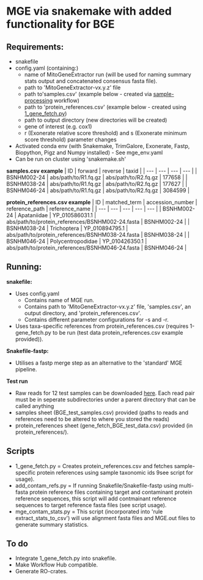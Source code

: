 # MGE via snakemake with added functionality for BGE #
## Requirements: ##
- snakefile
- config.yaml (containing:)
  - name of MitoGeneExtractor run (will be used for naming summary stats output and concatenated consensus fasta file).
  - path to 'MitoGeneExtractor-vx.y.z' file
  - path to'samples.csv' (example below - created via [sample-processing](https://github.com/bge-barcoding/sample-processing) workflow)
  - path to 'protein_references.csv' (example below - created using [1_gene_fetch.py](https://github.com/SchistoDan/MitoGeneExtractor/blob/main/snakemake/1_gene_fetch.py))
  - path to output directory (new directories will be created)
  - gene of interest (e.g. cox1)
  - r (Exonerate relative score threshold) and s (Exonerate minimum score threshold) parameter changes
- Activated conda env (with Snakemake, TrimGalore, Exonerate, Fastp, Biopython, Pigz and Numpy installed) - See mge_env.yaml
- Can be run on cluster using 'snakemake.sh'

**samples.csv example**
| ID | forward | reverse | taxid |
| --- | --- | --- | --- |
| BSNHM002-24  | abs/path/to/R1.fq.gz | abs/path/to/R2.fq.gz | 177658 |
| BSNHM038-24 | abs/path/to/R1.fq.gz | abs/path/to/R2.fq.gz | 177627 |
| BSNHM046-24 | abs/path/to/R1.fq.gz | abs/path/to/R2.fq.gz | 3084599 |

**protein_references.csv example** 
| ID | matched_term | accession_number | reference_path | reference_name |
| --- | --- | --- | --- | --- |
| BSNHM002-24  | Apataniidae | YP_010586031.1 | abs/path/to/protein_references/BSNHM002-24.fasta | BSNHM002-24 |
| BSNHM038-24 | Trichoptera | YP_010894795.1 | abs/path/to/protein_references/BSNHM038-24.fasta | BSNHM038-24 |
| BSNHM046-24 | Polycentropodidae | YP_010426350.1 | abs/path/to/protein_references/BSNHM046-24.fasta | BSNHM046-24 |
  
  

## Running: ##
**snakefile:** 
- Uses config.yaml
  - Contains name of MGE run.
  - Contains path to 'MitoGeneExtractor-vx.y.z' file, 'samples.csv', an output directory, and 'protein_references.csv'.
  - Contains different parameter configurations for -s and -r.
- Uses taxa-specific references from protein_references.csv (requires 1-gene_fetch.py to be run (test data protein_references.csv example provided)).

**Snakefile-fastp:** 
- Utilises a fastp merge step as an alternative to the 'standard' MGE pipeline.

**Test run**
- Raw reads for 12 test samples can be downloaded [here](https://naturalhistorymuseum-my.sharepoint.com/personal/b_price_nhm_ac_uk/_layouts/15/onedrive.aspx?ct=1723035606962&or=Teams%2DHL&ga=1&LOF=1&id=%2Fpersonal%2Fb%5Fprice%5Fnhm%5Fac%5Fuk%2FDocuments%2F%5Ftemp%2F%5FBGEexamples4Felix%2F1%5Fraw%5Fdata). Each read pair must be in seperate subdirectories under a parent directory that can be called anything
- samples sheet (BGE_test_samples.csv) provided (paths to reads and references need to be altered to where you stored the reads)
- protein_references sheet (gene_fetch_BGE_test_data.csv) provided (in protein_references/).


## Scripts ##
- 1_gene_fetch.py = Creates protein_references.csv and fetches sample-specific protein references using sample taxonomic ids 9see script for usage).
- add_contam_refs.py = If running Snakefile/Snakefile-fastp using multi-fasta protein reference files containing target and contaminant protein reference sequences, this script will add  contmainant reference sequences to target reference fasta files (see script usage).
- mge_contam_stats.py = This script (incorporated into 'rule extract_stats_to_csv') will use alignment fasta files and MGE.out files to generate summary statistics.

## To do ##
- Integrate 1_gene_fetch.py into snakefile.
- Make Workflow Hub compatible.
- Generate RO-crates.
  
